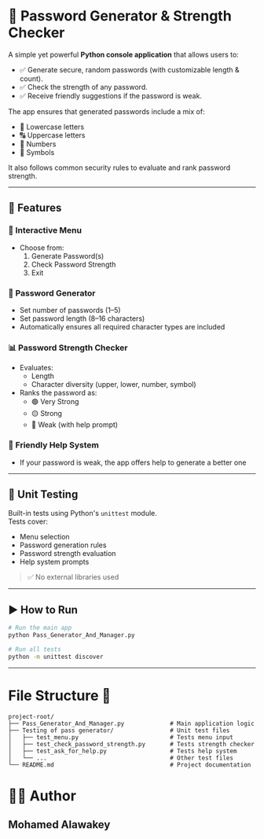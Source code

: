 # 🔐 Password Generator & Strength Checker

A simple yet powerful **Python console application** that allows users to:

- ✅ Generate secure, random passwords (with customizable length & count).
- ✅ Check the strength of any password.
- ✅ Receive friendly suggestions if the password is weak.

The app ensures that generated passwords include a mix of:

- 🔡 Lowercase letters  
- 🔠 Uppercase letters  
- 🔢 Numbers  
- 🔣 Symbols  

It also follows common security rules to evaluate and rank password strength.

---

## 📌 Features

### 🧭 Interactive Menu
- Choose from:
  1. Generate Password(s)
  2. Check Password Strength
  3. Exit

### 🔐 Password Generator
- Set number of passwords (1–5)
- Set password length (8–16 characters)
- Automatically ensures all required character types are included

### 📊 Password Strength Checker
- Evaluates:
  - Length
  - Character diversity (upper, lower, number, symbol)
- Ranks the password as:
  - 🟢 Very Strong  
  - 🟡 Strong  
  - 🔴 Weak (with help prompt)

### 🤝 Friendly Help System
- If your password is weak, the app offers help to generate a better one

---

## 🧪 Unit Testing

Built-in tests using Python's `unittest` module.  
Tests cover:

- Menu selection
- Password generation rules
- Password strength evaluation
- Help system prompts

> ✅ No external libraries used

---

## ▶️ How to Run

```bash
# Run the main app
python Pass_Generator_And_Manager.py

# Run all tests
python -m unittest discover
```

---

# File Structure 📁 
```
project-root/
├── Pass_Generator_And_Manager.py             # Main application logic
├── Testing of pass generator/                # Unit test files
│   ├── test_menu.py                          # Tests menu input
│   ├── test_check_password_strength.py       # Tests strength checker
│   ├── test_ask_for_help.py                  # Tests help system
│   └── ...                                   # Other test files
└── README.md                                 # Project documentation
```


# 👨‍💻 Author
## Mohamed Alawakey

